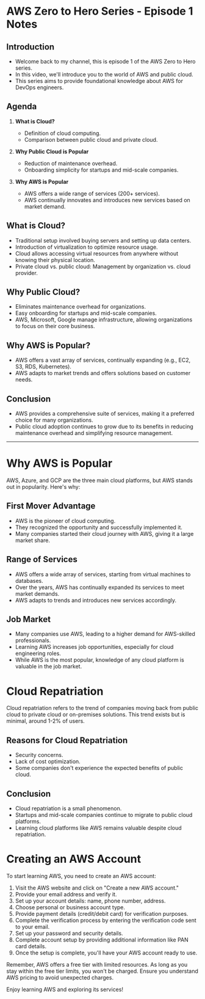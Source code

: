 
# AWS Zero to Hero Series - Episode 1 Notes

## Introduction
- Welcome back to my channel, this is episode 1 of the AWS Zero to Hero series.
- In this video, we'll introduce you to the world of AWS and public cloud.
- This series aims to provide foundational knowledge about AWS for DevOps engineers.

## Agenda
1. **What is Cloud?**
   - Definition of cloud computing.
   - Comparison between public cloud and private cloud.

2. **Why Public Cloud is Popular**
   - Reduction of maintenance overhead.
   - Onboarding simplicity for startups and mid-scale companies.

3. **Why AWS is Popular**
   - AWS offers a wide range of services (200+ services).
   - AWS continually innovates and introduces new services based on market demand.

## What is Cloud?
- Traditional setup involved buying servers and setting up data centers.
- Introduction of virtualization to optimize resource usage.
- Cloud allows accessing virtual resources from anywhere without knowing their physical location.
- Private cloud vs. public cloud: Management by organization vs. cloud provider.

## Why Public Cloud?
- Eliminates maintenance overhead for organizations.
- Easy onboarding for startups and mid-scale companies.
- AWS, Microsoft, Google manage infrastructure, allowing organizations to focus on their core business.

## Why AWS is Popular?
- AWS offers a vast array of services, continually expanding (e.g., EC2, S3, RDS, Kubernetes).
- AWS adapts to market trends and offers solutions based on customer needs.

## Conclusion
- AWS provides a comprehensive suite of services, making it a preferred choice for many organizations.
- Public cloud adoption continues to grow due to its benefits in reducing maintenance overhead and simplifying resource management.


---


# Why AWS is Popular

AWS, Azure, and GCP are the three main cloud platforms, but AWS stands out in popularity. Here's why:

## First Mover Advantage
- AWS is the pioneer of cloud computing.
- They recognized the opportunity and successfully implemented it.
- Many companies started their cloud journey with AWS, giving it a large market share.

## Range of Services
- AWS offers a wide array of services, starting from virtual machines to databases.
- Over the years, AWS has continually expanded its services to meet market demands.
- AWS adapts to trends and introduces new services accordingly.

## Job Market
- Many companies use AWS, leading to a higher demand for AWS-skilled professionals.
- Learning AWS increases job opportunities, especially for cloud engineering roles.
- While AWS is the most popular, knowledge of any cloud platform is valuable in the job market.

# Cloud Repatriation

Cloud repatriation refers to the trend of companies moving back from public cloud to private cloud or on-premises solutions. This trend exists but is minimal, around 1-2% of users.

## Reasons for Cloud Repatriation
- Security concerns.
- Lack of cost optimization.
- Some companies don't experience the expected benefits of public cloud.

## Conclusion
- Cloud repatriation is a small phenomenon.
- Startups and mid-scale companies continue to migrate to public cloud platforms.
- Learning cloud platforms like AWS remains valuable despite cloud repatriation.

# Creating an AWS Account

To start learning AWS, you need to create an AWS account:

1. Visit the AWS website and click on "Create a new AWS account."
2. Provide your email address and verify it.
3. Set up your account details: name, phone number, address.
4. Choose personal or business account type.
5. Provide payment details (credit/debit card) for verification purposes.
6. Complete the verification process by entering the verification code sent to your email.
7. Set up your password and security details.
8. Complete account setup by providing additional information like PAN card details.
9. Once the setup is complete, you'll have your AWS account ready to use.

Remember, AWS offers a free tier with limited resources. As long as you stay within the free tier limits, you won't be charged. Ensure you understand AWS pricing to avoid unexpected charges.

Enjoy learning AWS and exploring its services!


